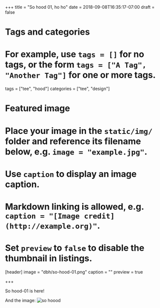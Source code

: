 +++
title = "So hood 01, ho ho"
date = 2018-09-08T16:35:17-07:00
draft = false

# Tags and categories
# For example, use `tags = []` for no tags, or the form `tags = ["A Tag", "Another Tag"]` for one or more tags.
tags = ["tee", "hood"]
categories = ["tee", "design"]

# Featured image
# Place your image in the `static/img/` folder and reference its filename below, e.g. `image = "example.jpg"`.
# Use `caption` to display an image caption.
#   Markdown linking is allowed, e.g. `caption = "[Image credit](http://example.org)"`.
# Set `preview` to `false` to disable the thumbnail in listings.
[header]
image = "dbh/so-hood-01.png"
caption = ""
preview = true

+++


So hood-01 is here!

And the image: ![so hoood](dbh/so-hood-01.png)
